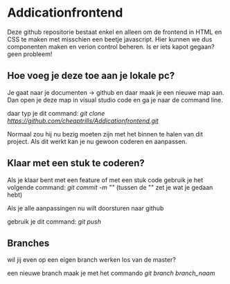 # Addicationfrontend
 
Deze github repositorie bestaat enkel en alleen om de frontend in HTML en CSS te maken met misschien een beetje javascript. 
Hier kunnen we dus componenten maken en verion control beheren. 
Is er iets kapot gegaan? geen probleem! 

## Hoe voeg je deze toe aan je lokale pc?

Je gaat naar je documenten -> github en daar maak je een nieuwe map aan.
Dan open je deze map in visual studio code en ga je naar de command line. 

daar typ je dit command: *git clone https://github.com/cheaptrills/Addicationfrontend.git*

Normaal zou hij nu bezig moeten zijn met het binnen te halen van dit project. 
Als dit werkt kan je nu gewoon coderen en aanpassen.


## Klaar met een stuk te coderen?

Als je klaar bent met een feature of met een stuk code 
gebruik je het volgende command: *git commit -m ""*         (tussen de "" zet je wat je gedaan hebt)

Als je alle aanpassingen nu wilt doorsturen naar github 

gebruik je dit command: *git push*


## Branches 

wil jij even op een eigen branch werken los van de master? 

een nieuwe branch maak je met het commando *git branch branch_naam*


